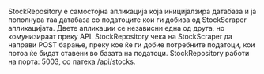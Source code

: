 StockRepository е самостојна апликација која иницијалзира датабаза и ја пополнува таа датабаза со податоците кои ги добива од StockScraper апликацијата. Двете апликации се независни една од друга, но комунизираат преку API. StockRepository чека на StockScraper да направи POST барање, преку кое ќе ги добие потребните податоци, кои потоа ќе бидат ставени во базата на податоци. StockRepository работи на порта: 5003, со патека /api/stocks.
